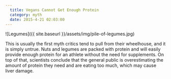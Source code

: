```yaml
---
  title: Vegans Cannot Get Enough Protein
  category: myth
  date: 2015-4-21 02:03:00
---
```

![Legumes]({{ site.baseurl }}/assets/img/pile-of-legumes.jpg)

This is usually the first myth critics tend to pull from their wheelhouse, and it is simply untrue. Nuts and legumes are packed with protein and will easily provide enough protein for an athlete without the need for supplements. On top of that, scientists conclude that the general public is overestimating the amount of protein they need and are eating too much, which may cause liver damage.
